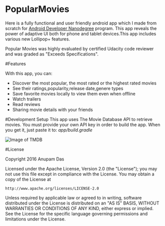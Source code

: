 # PopularMovies

Here is a fully functional and user friendly android app which I made from scratch for [Android Developer Nanodegree](https://www.udacity.com/course/android-developer-nanodegree--nd801) program. This app reveals the power of adaptive UI both for phone and tablet devices.This app includes various new Lollipop+ features.

Popular Movies was highly evaluated by certified Udacity code reviewer and was graded as "Exceeds Specifications".

#Features

With this app, you can:

* Discover the most popular, the most rated or the highest rated movies
* See their ratings,popularity,release date,genere types
* Save favorite movies locally to view them even when offline
* Watch trailers
* Read reviews
* Sharing movie details with your friends

#Development Setup
This app uses The Movie Database API to retrieve movies. You must provide your own API key in order to build the app. When you get it, just paste it to:  _app/build.gradle_ 

![Image of TMDB](https://assets.tmdb.org/images/logos/var_1_0_PoweredByTMDB_Blk_Antitled.png)

#License

Copyright 2016 Anupam Das

Licensed under the Apache License, Version 2.0 (the "License");
you may not use this file except in compliance with the License.
You may obtain a copy of the License at

    http://www.apache.org/licenses/LICENSE-2.0

Unless required by applicable law or agreed to in writing, software
distributed under the License is distributed on an "AS IS" BASIS,
WITHOUT WARRANTIES OR CONDITIONS OF ANY KIND, either express or implied.
See the License for the specific language governing permissions and
limitations under the License.
